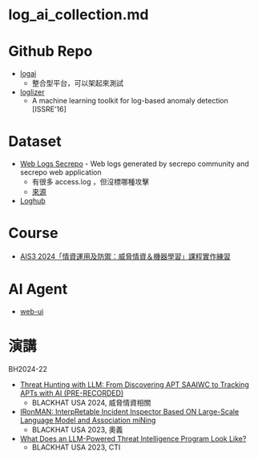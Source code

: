 # log_ai_collection.md



# Github Repo

- [logai](https://github.com/salesforce/logai)
  - 整合型平台，可以架起來測試
- [loglizer](https://github.com/logpai/loglizer)
  - A machine learning toolkit for log-based anomaly detection [ISSRE'16]

# Dataset

- [Web Logs Secrepo](http://www.secrepo.com/self.logs/) - Web logs generated by secrepo community and secrepo web application
  - 有很多 access.log ，但沒標哪種攻擊
  - [來源](https://github.com/shramos/Awesome-Cybersecurity-Datasets?tab=readme-ov-file) 
- [Loghub](https://github.com/logpai/loghub)

# Course

- [AIS3 2024「情資運用及防禦：威脅情資＆機器學習」課程實作練習](https://github.com/solymx/Web-Log-Analysis-with-Machine-Learning)

# AI Agent
- [web-ui](https://github.com/browser-use/web-ui)

# 演講

BH2024-22

- [Threat Hunting with LLM: From Discovering APT SAAIWC to Tracking APTs with AI (PRE-RECORDED)](https://www.blackhat.com/us-24/briefings/schedule/#threat-hunting-with-llm-from-discovering-apt-saaiwc-to-tracking-apts-with-ai-pre-recorded-38997)
  - BLACKHAT USA 2024, 威脅情資相關
- [IRonMAN: InterpRetable Incident Inspector Based ON Large-Scale Language Model and Association miNing](https://www.blackhat.com/us-23/briefings/schedule/#ironman-interpretable-incident-inspector-based-on-large-scale-language-model-and-association-mining-33072)
  - BLACKHAT USA 2023, 奧義
- [What Does an LLM-Powered Threat Intelligence Program Look Like?](https://www.blackhat.com/us-23/briefings/schedule/#what-does-an-llm-powered-threat-intelligence-program-look-like-32511)
  - BLACKHAT USA 2023, CTI   
